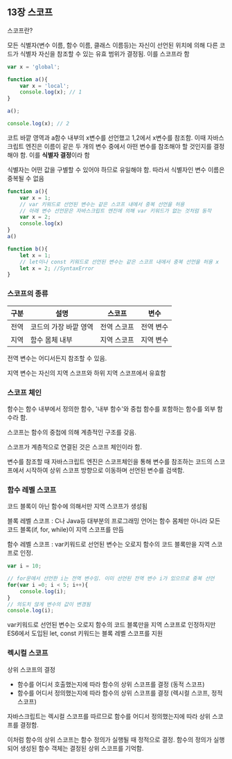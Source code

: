## 13장 스코프



스코프란?

모든 식별자(변수 이름, 함수 이름, 클래스 이름등)는 자신이 선언된 위치에 의해 다른 코드가 식별자 자신을 참조할 수 있는 유효 범위가 결정됨. 이를 스코프라 함

```js
var x = 'global';

function a(){
    var x = 'local';
    console.log(x); // 1
}

a();

console.log(x); // 2
```

코트 바깥 영역과 a함수 내부의 x변수를 선언했고 1,2에서 x변수를 참조함. 이때 자바스크립트 엔진은 이름이 같은 두 개의 변수 중에서 아떤 변수를 참조해야 할 것인지를 결정해야 함. 이를 **식별자 결정**이라 함

식별자는 어떤 값을 구별할 수 있어야 하므로 유일해야 함.  따라서 식별자인 변수 이름은 중복될 수 없음

```js
function a(){
    var x = 1;
    // var 키워드로 선언된 변수는 같은 스코프 내에서 중복 선언을 허용
    // 아래 변수 선언문은 자바스크립트 엔진에 의해 var 키워드가 없는 것처럼 동작
    var x = 2;
    console.log(x) 
}
a()

function b(){
    let x = 1;
    // let이나 const 키워드로 선언된 변수는 같은 스코프 내에서 중복 선언을 허용 x
    let x = 2; //SyntaxError
}
```



### 스코프의 종류

| 구분 | 설명                  | 스코프      | 변수      |
| ---- | --------------------- | ----------- | --------- |
| 전역 | 코드의 가장 바깥 영역 | 전역 스코프 | 전역 변수 |
| 지역 | 함수 몸체 내부        | 지역 스코프 | 지역 변수 |

전역 변수는 어디서든지 참조할 수 있음.

지역 변수는 자신의 지역 스코프와 하위 지역 스코프에서 유효함



### 스코프 체인

함수는 함수 내부에서 정의한 함수, '내부 함수'와 중첩 함수를 포함하는 함수를 외부 함수라 함. 

스코프는 함수의 중첩에 의해 계층적인 구조를 갖음.

스코프가 계층적으로 연결된 것은 스코프 체인이라 함.

변수를 참조할 때 자바스크립트 엔진은 스코프체인을 통해 변수를 참조하는 코드의 스코프에서 시작하여 상위 스코프 방향으로 이동하며 선언된 변수를 검색함.



### 함수 레벨 스코프

코드 블록이 아닌 함수에 의해서만 지역 스코프가 생성됨

블록 레벨 스코프 : C나 Java등 대부분의 프로그래밍 언어는 함수 몸체만 아니라 모든 코드 블록(if, for, while)이 지역 스코프를 만듬

함수 레벨 스코프 : var키워드로 선언된 변수는 오로지 함수의 코드 블록만을 지역 스코프로 인정.

```js
var i = 10;

// for문에서 선언한 i는 전역 변수임. 이미 선언된 전역 변수 i가 있으므로 중복 선언
for(var i =0; i < 5; i++){
    console.log(i);
}
// 의도치 않게 변수의 값이 변경됨
console.log(i);
```

var키워드로 선언된 변수는 오로지 함수의 코드 블록만을 지역 스코프로 인정하지만 ES6에서 도입된 let, const 키워드는 블록 레벨 스코프를 지원



### 렉시컬 스코프

상위 스코프의 결정

- 함수를 어디서 호출했는지에 따라 함수의 상위 스코프를 결정 (동적 스코프)
- 함수를 어디서 정의했는지에 따라 함수의 상위 스코프를 결정 (렉시컬 스코프, 정적 스코프)

자바스크립트는 렉시컬 스코프를 따르므로 함수를 어디서 정의했는지에 따라 상위 스코프를 결정함.

이처럼 함수의 상위 스코프는 함수 정의가 실행될 때 정적으로 결정. 함수의 정의가 실행되어 생성된 함수 객체는 결정된 상위 스코프를 기억함.